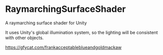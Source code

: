 # RaymarchingSurfaceShader
A raymarching surface shader for Unity

It uses Unity's global illumination system, so the lighting will be consistent with other objects.

https://gfycat.com/frankacceptableblueandgoldmackaw
